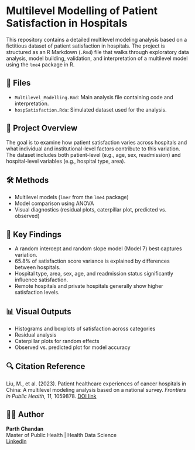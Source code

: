 # Multilevel Modelling of Patient Satisfaction in Hospitals

This repository contains a detailed multilevel modeling analysis based on a fictitious dataset of patient satisfaction in hospitals. The project is structured as an R Markdown (`.Rmd`) file that walks through exploratory data analysis, model building, validation, and interpretation of a multilevel model using the `lme4` package in R.

## 📁 Files

- `Multilevel_Modelling.Rmd`: Main analysis file containing code and interpretation.
- `hospSatisfaction.Rda`: Simulated dataset used for the analysis.

## 🧠 Project Overview

The goal is to examine how patient satisfaction varies across hospitals and what individual and institutional-level factors contribute to this variation. The dataset includes both patient-level (e.g., age, sex, readmission) and hospital-level variables (e.g., hospital type, area).

## 🛠 Methods

- Multilevel models (`lmer` from the `lme4` package)
- Model comparison using ANOVA
- Visual diagnostics (residual plots, caterpillar plot, predicted vs. observed)

## 🧾 Key Findings

- A random intercept and random slope model (Model 7) best captures variation.
- 65.8% of satisfaction score variance is explained by differences between hospitals.
- Hospital type, area, sex, age, and readmission status significantly influence satisfaction.
- Remote hospitals and private hospitals generally show higher satisfaction levels.

## 📊 Visual Outputs

- Histograms and boxplots of satisfaction across categories
- Residual analysis
- Caterpillar plots for random effects
- Observed vs. predicted plot for model accuracy

## 🔍 Citation Reference

Liu, M., et al. (2023). Patient healthcare experiences of cancer hospitals in China: A multilevel modeling analysis based on a national survey. *Frontiers in Public Health, 11*, 1059878. [DOI link](https://doi.org/10.3389/fpubh.2023.1059878)

## 👨‍💻 Author

**Parth Chandan**  
Master of Public Health | Health Data Science  
[LinkedIn](https://www.linkedin.com/in/parthchandan)  
